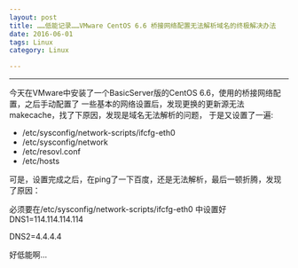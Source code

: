 ```yaml
---
layout: post
title: ……低能记录……VMware CentOS 6.6 桥接网络配置无法解析域名的终极解决办法
date: 2016-06-01
tags: Linux
category: Linux

---
```


***

今天在VMware中安装了一个BasicServer版的CentOS 6.6，使用的桥接网络配置，之后手动配置了
一些基本的网络设置后，发现更换的更新源无法makecache，找了下原因，发现是域名无法解析的问题，
于是又设置了一遍:

* /etc/sysconfig/network-scripts/ifcfg-eth0
* /etc/sysconfig/network
* /etc/resovl.conf
* /etc/hosts

可是，设置完成之后，在ping了一下百度，还是无法解析，最后一顿折腾，发现了原因：

必须要在/etc/sysconfig/network-scripts/ifcfg-eth0 中设置好DNS1=114.114.114.114

DNS2=4.4.4.4

好低能啊...
